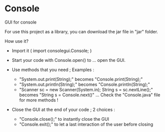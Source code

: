 # Console
GUI for console

For use this project as a library, you can download the jar file in "jar" folder.

How use it?

- Import it ( import consolegui.Console; )
- Start your code with Console.open() to ... open the GUI.
- Use methods that you need ; Examples :

    * "System.out.print(String);" becomes "Console.print(String);"
    * "System.out.println(String);" becomes "Console.println(String);"
    * "Scanner sc = new Scanner(System.in); String s = sc.nextLine();" becomes "String s = Console.next()"
    ...
    Check the "Console.java" file for more methods !

- Close the GUI at the end of your code ; 2 choices :

    * "Console.close();" to instantly close the GUI
    * "Console.exit();" to let a last interaction of the user before closing

    

